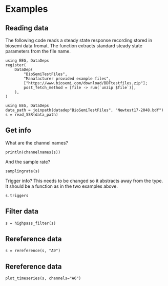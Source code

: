 # Examples

## Reading data

The following code reads a steady state response recording stored in biosemi data fromat.
The function extracts standard steady state parameters from the file name.

```@example fileread
using EEG, DataDeps
register(
    DataDep(
        "BioSemiTestFiles",
        "Manafacturer provided example files",
        ["https://www.biosemi.com/download/BDFtestfiles.zip"];
        post_fetch_method = [file -> run(`unzip $file`)],
    ),
)
```

```@example fileread
using EEG, DataDeps
data_path = joinpath(datadep"BioSemiTestFiles", "Newtest17-2048.bdf")
s = read_SSR(data_path)
```

## Get info

What are the channel names?

```@example fileread
println(channelnames(s))
```

And the sample rate?

```@example fileread
samplingrate(s)
```

Trigger info?
This needs to be changed so it abstracts away from the type.
It should be a function as in the two examples above.

```@example fileread
s.triggers
```

## Filter data

```@example fileread
s = highpass_filter(s)
```

## Rereference data

```@example fileread
s = rereference(s, "A9")
```

## Rereference data

```@example fileread
plot_timeseries(s, channels="A6")
```
